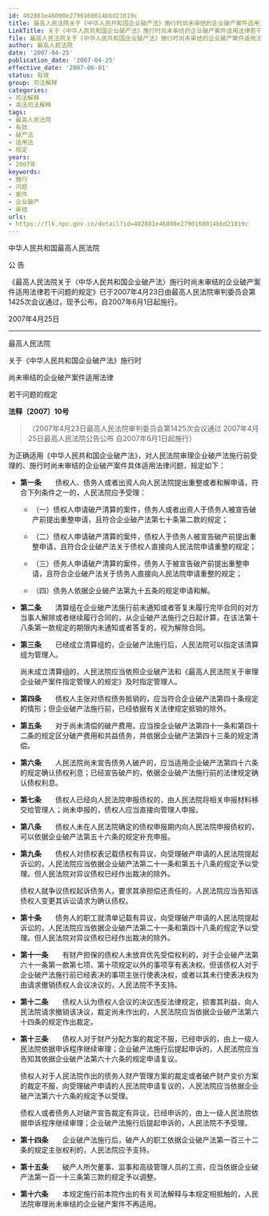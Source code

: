 ```yaml
---
id: 402881e46000e2790160014bbd21019c
title: 最高人民法院关于《中华人民共和国企业破产法》施行时尚未审结的企业破产案件适用法律若干问题的规定
LinkTitle: 关于《中华人民共和国企业破产法》施行时尚未审结的企业破产案件适用法律若干问题的规定（2007）
file: 最高人民法院关于《中华人民共和国企业破产法》施行时尚未审结的企业破产案件适用法律若干问题的规定_20070425_402881e46000e2790160014bbd21019c.docx
author: 最高人民法院
date: '2007-04-25'
publication_date: '2007-04-25'
effective_date: '2007-06-01'
status: 有效
group: 司法解释
categories:
- 司法解释
- 高法司法解释
tags:
- 最高人民法院
- 有效
- 破产法
- 适用法
- 规定
years:
- 2007年
keywords:
- 施行
- 问题
- 案件
- 企业破产
- 审结
urls:
- https://flk.npc.gov.cn/detail?id=402881e46000e2790160014bbd21019c
---
```


中华人民共和国最高人民法院

公 告

《最高人民法院关于〈中华人民共和国企业破产法〉施行时尚未审结的企业破产案件适用法律若干问题的规定》已于2007年4月23日由最高人民法院审判委员会第1425次会议通过，现予公布，自2007年6月1日起施行。

2007年4月25日

---

最高人民法院

关于《中华人民共和国企业破产法》施行时

尚未审结的企业破产案件适用法律

若干问题的规定

**法释〔2007〕10号**

> （2007年4月23日最高人民法院审判委员会第1425次会议通过 2007年4月25日最高人民法院公告公布 自2007年6月1日起施行）

为正确适用《中华人民共和国企业破产法》，对人民法院审理企业破产法施行前受理的、施行时尚未审结的企业破产案件具体适用法律问题，规定如下：

- **第一条**　　债权人、债务人或者出资人向人民法院提出重整或者和解申请，符合下列条件之一的，人民法院应予受理：

  - （一）债权人申请破产清算的案件，债务人或者出资人于债务人被宣告破产前提出重整申请，且符合企业破产法第七十条第二款的规定；

  - （二）债权人申请破产清算的案件，债权人于债务人被宣告破产前提出重整申请，且符合企业破产法关于债权人直接向人民法院申请重整的规定；

  - （三）债务人申请破产清算的案件，债务人于被宣告破产前提出重整申请，且符合企业破产法关于债务人直接向人民法院申请重整的规定；

  - （四）债务人依据企业破产法第九十五条的规定申请和解。

- **第二条**　　清算组在企业破产法施行前未通知或者答复未履行完毕合同的对方当事人解除或者继续履行合同的，从企业破产法施行之日起计算，在该法第十八条第一款规定的期限内未通知或者答复的，视为解除合同。

- **第三条**　　已经成立清算组的，企业破产法施行后，人民法院可以指定该清算组为管理人。

  尚未成立清算组的，人民法院应当依照企业破产法和《最高人民法院关于审理企业破产案件指定管理人的规定》及时指定管理人。

- **第四条**　　债权人主张对债权债务抵销的，应当符合企业破产法第四十条规定的情形；但企业破产法施行前，已经依据有关法律规定抵销的除外。

- **第五条**　　对于尚未清偿的破产费用，应当按企业破产法第四十一条和第四十二条的规定区分破产费用和共益债务，并依据企业破产法第四十三条的规定清偿。

- **第六条**　　人民法院尚未宣告债务人破产的，应当适用企业破产法第四十六条的规定确认债权利息；已经宣告破产的，依据企业破产法施行前的法律规定确认债权利息。

- **第七条**　　债权人已经向人民法院申报债权的，由人民法院将相关申报材料移交给管理人；尚未申报的，债权人应当直接向管理人申报。

- **第八条**　　债权人未在人民法院确定的债权申报期内向人民法院申报债权的，可以依据企业破产法第五十六条的规定补充申报。

- **第九条**　　债权人对债权表记载债权有异议，向受理破产申请的人民法院提起诉讼的，人民法院应当依据企业破产法第二十一条和第五十八条的规定予以受理。但人民法院对异议债权已经作出裁决的除外。

  债权人就争议债权起诉债务人，要求其承担偿还责任的，人民法院应当告知该债权人变更其诉讼请求为确认债权。

- **第十条**　　债务人的职工就清单记载有异议，向受理破产申请的人民法院提起诉讼的，人民法院应当依据企业破产法第二十一条和第四十八条的规定予以受理。但人民法院对异议债权已经作出裁决的除外。

- **第十一条**　　有财产担保的债权人未放弃优先受偿权利的，对于企业破产法第六十一条第一款第七项、第十项规定以外的事项享有表决权。但该债权人对于企业破产法施行前已经表决的事项主张行使表决权，或者以其未行使表决权为由请求撤销债权人会议决议的，人民法院不予支持。

- **第十二条**　　债权人认为债权人会议的决议违反法律规定，损害其利益，向人民法院请求撤销该决议，裁定尚未作出的，人民法院应当依据企业破产法第六十四条的规定作出裁定。

- **第十三条**　　债权人对于财产分配方案的裁定不服，已经申诉的，由上一级人民法院依据申诉程序继续审理；企业破产法施行后提起申诉的，人民法院应当告知其依据企业破产法第六十六条的规定申请复议。

  债权人对于人民法院作出的债务人财产管理方案的裁定或者破产财产变价方案的裁定不服，向受理破产申请的人民法院申请复议的，人民法院应当依据企业破产法第六十六条的规定予以受理。

  债权人或者债务人对破产宣告裁定有异议，已经申诉的，由上一级人民法院依据申诉程序继续审理；企业破产法施行后提起申诉的，人民法院不予受理。

- **第十四条**　　企业破产法施行后，破产人的职工依据企业破产法第一百三十二条的规定主张权利的，人民法院应予支持。

- **第十五条**　　破产人所欠董事、监事和高级管理人员的工资，应当依据企业破产法第一百一十三条第三款的规定予以调整。

- **第十六条**　　本规定施行前本院作出的有关司法解释与本规定相抵触的，人民法院审理尚未审结的企业破产案件不再适用。
